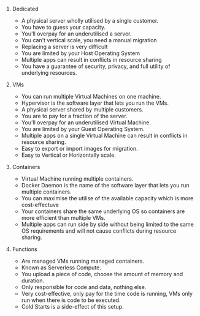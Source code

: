 1. Dedicated
	- A physical server wholly utilised by a single customer.
	- You have to guess your capacity.
	- You'll overpay for an underutilised a server.
	- You can't vertical scale, you need a manual migration
	- Replacing a server is very difficult
	- You are limited by your Host Operating System
	- Multiple apps can result in conflicts in resource sharing
	- You have a guarantee of security, privacy, and full utility of underlying resources.

2. VMs
	- You can run multiple Virtual Machines on one machine.
	- Hypervisor is the software layer that lets you run the VMs.
	- A physical server shared by multiple customers.
	- You are to pay for a fraction of the server.
	- You'll overpay for an underutilised Virtual Machine.
	- You are limited by your Guest Operating System.
	- Multiple apps on a single Virtual Machine can result in conflicts in resource sharing.
	- Easy to export or import images for migration.
	- Easy to Vertical or Horizontally scale.

3. Containers
	- Virtual Machine running multiple containers.
	- Docker Daemon is the name of the software layer that lets you run multiple containers.
	- You can maximise the utilise of the available capacity which is more cost-effectuve
	- Your containers share the same underlying OS so containers are more efficient than multiple VMs.
	- Multiple apps can run side by side without being limited to the same OS requirements and will not cause conflicts during resource sharing.

4. Functions
	- Are managed VMs running managed containers.
	- Known as Serverless Compute.
	- You upload a piece of code, choose the amount of memory and duration.
	- Only responsible for code and data, nothing else.
	- Very cost-effective, only pay for the time code is running, VMs only run when there is code to be executed.
	- Cold Starts is a side-effect of this setup.
